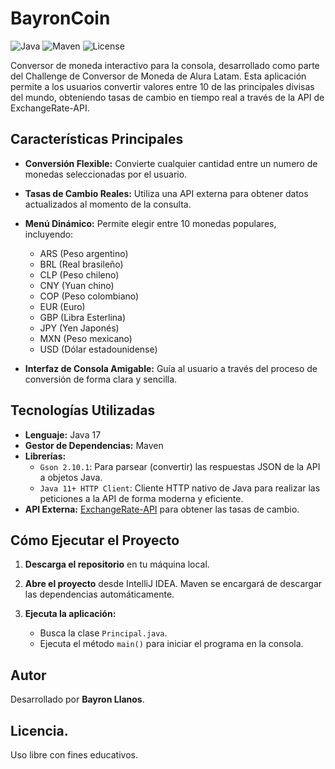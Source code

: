 # BayronCoin

![Java](https://img.shields.io/badge/Java-17-blue?logo=java)
![Maven](https://img.shields.io/badge/Maven-4.0.0-red?logo=apache-maven)
![License](https://img.shields.io/badge/License-MIT-yellow.svg)

Conversor de moneda interactivo para la consola, desarrollado como parte del Challenge de Conversor de Moneda de Alura Latam. Esta aplicación permite a los usuarios convertir valores entre 10 de las principales divisas del mundo, obteniendo tasas de cambio en tiempo real a través de la API de ExchangeRate-API.


## Características Principales

-   **Conversión Flexible:** Convierte cualquier cantidad entre un numero de monedas seleccionadas por el usuario.

-   **Tasas de Cambio Reales:** Utiliza una API externa para obtener datos actualizados al momento de la consulta.

-   **Menú Dinámico:** Permite elegir entre 10 monedas populares, incluyendo:
    -   ARS (Peso argentino)
    -   BRL (Real brasileño)
    -   CLP (Peso chileno)
    -   CNY (Yuan chino)
    -   COP (Peso colombiano)
    -   EUR (Euro)
    -   GBP (Libra Esterlina)
    -   JPY (Yen Japonés)
    -   MXN (Peso mexicano)
    -   USD (Dólar estadounidense)

-   **Interfaz de Consola Amigable:** Guía al usuario a través del proceso de conversión de forma clara y sencilla.

## Tecnologías Utilizadas

-   **Lenguaje:** Java 17
-   **Gestor de Dependencias:** Maven
-   **Librerías:**
    -   `Gson 2.10.1`: Para parsear (convertir) las respuestas JSON de la API a objetos Java.
    -   `Java 11+ HTTP Client`: Cliente HTTP nativo de Java para realizar las peticiones a la API de forma moderna y eficiente.
-   **API Externa:** [ExchangeRate-API](https://www.exchangerate-api.com/) para obtener las tasas de cambio.

## Cómo Ejecutar el Proyecto

1.  **Descarga el repositorio** en tu máquina local.

2.  **Abre el proyecto** desde IntelliJ IDEA. Maven se encargará de descargar las dependencias automáticamente.

3.  **Ejecuta la aplicación:**
    -   Busca la clase `Principal.java`.
    -   Ejecuta el método `main()` para iniciar el programa en la consola.


## Autor
Desarrollado por **Bayron Llanos**.

## Licencia.
Uso libre con fines educativos.


